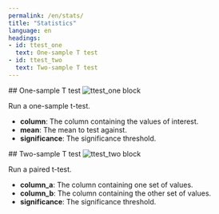 ```yaml
---
permalink: /en/stats/
title: "Statistics"
language: en
headings:
- id: ttest_one
  text: One-sample T test
- id: ttest_two
  text: Two-sample T test
---
```


<div id="ttest_one" markdown="1">
## One-sample T test

<img class="block" src="{{page.permalink | append: 'ttest_one.svg' | relative_url}}" alt="ttest_one block"/>

Run a one-sample t-test.

- **column**: The column containing the values of interest.
- **mean**: The mean to test against.
- **significance**: The significance threshold.
</div>

<div id="ttest_two" markdown="1">
## Two-sample T test

<img class="block" src="{{page.permalink | append: 'ttest_two.svg' | relative_url}}" alt="ttest_two block"/>

Run a paired t-test.

- **column_a**: The column containing one set of values.
- **column_b**: The column containing the other set of values.
- **significance**: The significance threshold.
</div>
